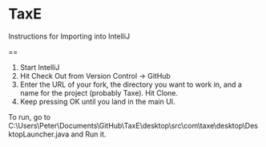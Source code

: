 TaxE
==

Instructions for Importing into IntelliJ

==

1. Start IntelliJ
2. Hit Check Out from Version Control -> GitHub
3. Enter the URL of your fork, the directory you want to work in, and a name for the project (probably Taxe). Hit Clone.
4. Keep pressing OK until you land in the main UI.

To run, go to C:\Users\Peter\Documents\GitHub\TaxE\desktop\src\com\taxe\desktop\DesktopLauncher.java and Run it.
